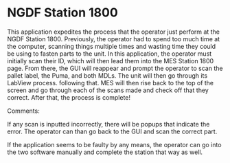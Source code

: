 # NGDF Station 1800 

This application expedites the process that the operator just perform at the NGDF Station 1800. Previously, the operator had to spend too much time at the computer, scanning things multiple times and wasting time they could be using to fasten parts to the unit. In this application, the operator must initially scan their ID, which will then lead them into the MES Station 1800 page. From there, the GUI will reappear and prompt the operator to scan the pallet label, the Puma, and both MDLs. The unit will then go through its LabView process. following that. MES will then rise back to the top of the screen and go through each of the scans made and check off that they correct. After that, the process is complete!


Comments:

If any scan is inputted incorrectly, there will be popups that indicate the error. The operator can than go back to the GUI and scan the correct part.

If the application seems to be faulty by any means,  the operator can go into the two software manually and complete the station that way as well.
